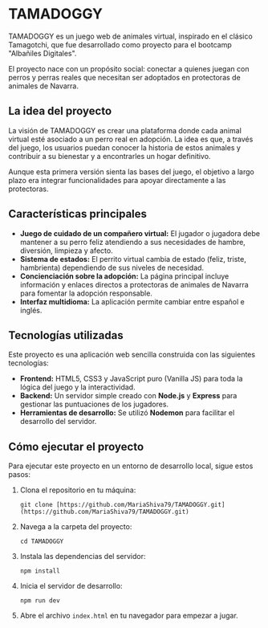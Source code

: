# TAMADOGGY

TAMADOGGY es un juego web de animales virtual, inspirado en el clásico Tamagotchi, que fue desarrollado como proyecto para el bootcamp "Albañiles Digitales".

El proyecto nace con un propósito social: conectar a quienes juegan con perros y perras reales que necesitan ser adoptados en protectoras de animales de Navarra.

## La idea del proyecto

La visión de TAMADOGGY es crear una plataforma donde cada animal virtual esté asociado a un perro real en adopción. La idea es que, a través del juego, los usuarios puedan conocer la historia de estos animales y contribuir a su bienestar y a encontrarles un hogar definitivo.

Aunque esta primera versión sienta las bases del juego, el objetivo a largo plazo era integrar funcionalidades para apoyar directamente a las protectoras.

## Características principales

* **Juego de cuidado de un compañero virtual:** El jugador o jugadora debe mantener a su perro feliz atendiendo a sus necesidades de hambre, diversión, limpieza y afecto.
* **Sistema de estados:** El perrito virtual  cambia de estado (feliz, triste, hambrienta) dependiendo de sus niveles de necesidad.
* **Concienciación sobre la adopción:** La página principal incluye información y enlaces directos a protectoras de animales de Navarra para fomentar la adopción responsable.
* **Interfaz multidioma:** La aplicación permite cambiar entre español e inglés.

## Tecnologías utilizadas

Este proyecto es una aplicación web sencilla construida con las siguientes tecnologías:

* **Frontend:** HTML5, CSS3 y JavaScript puro (Vanilla JS) para toda la lógica del juego y la interactividad.
* **Backend:** Un servidor simple creado con **Node.js** y **Express** para gestionar las puntuaciones de los jugadores.
* **Herramientas de desarrollo:** Se utilizó **Nodemon** para facilitar el desarrollo del servidor.

## Cómo ejecutar el proyecto

Para ejecutar este proyecto en un entorno de desarrollo local, sigue estos pasos:

1.  Clona el repositorio en tu máquina:
    ```
    git clone [https://github.com/MariaShiva79/TAMADOGGY.git](https://github.com/MariaShiva79/TAMADOGGY.git)
    ```
2.  Navega a la carpeta del proyecto:
    ```
    cd TAMADOGGY
    ```
3.  Instala las dependencias del servidor:
    ```
    npm install
    ```
4.  Inicia el servidor de desarrollo:
    ```
    npm run dev
    ```
5.  Abre el archivo `index.html` en tu navegador para empezar a jugar.
